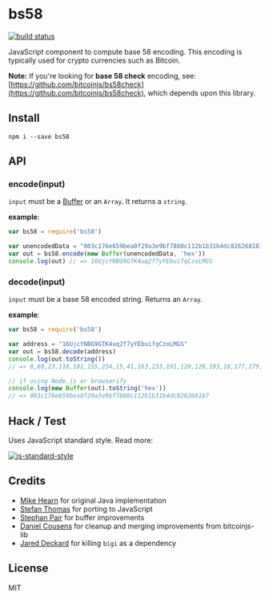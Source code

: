 bs58
====

[![build status](https://travis-ci.org/cryptocoinjs/bs58.svg)](https://travis-ci.org/cryptocoinjs/bs58)

JavaScript component to compute base 58 encoding. This encoding is typically used for crypto currencies such as Bitcoin.

**Note:** If you're looking for **base 58 check** encoding, see: [https://github.com/bitcoinjs/bs58check](https://github.com/bitcoinjs/bs58check), which depends upon this library.


Install
-------

    npm i --save bs58


API
---

### encode(input)

`input` must be a [Buffer](https://nodejs.org/api/buffer.html) or an `Array`. It returns a `string`.

**example**:

```js
var bs58 = require('bs58')

var unencodedData = "003c176e659bea0f29a3e9bf7880c112b1b31b4dc826268187"
var out = bs58.encode(new Buffer(unencodedData, 'hex'))
console.log(out) // => 16UjcYNBG9GTK4uq2f7yYEbuifqCzoLMGS
```


### decode(input)

`input` must be a base 58 encoded string. Returns an `Array`.

**example**:

```js
var bs58 = require('bs58')

var address = "16UjcYNBG9GTK4uq2f7yYEbuifqCzoLMGS"
var out = bs58.decode(address)
console.log(out.toString())
// => 0,60,23,110,101,155,234,15,41,163,233,191,120,128,193,18,177,179,27,77,200,38,38,129,135

// if using Node.js or browserify
console.log(new Buffer(out).toString('hex'))
// => 003c176e659bea0f29a3e9bf7880c112b1b31b4dc826268187
```

Hack / Test
-----------

Uses JavaScript standard style. Read more:

[![js-standard-style](https://cdn.rawgit.com/feross/standard/master/badge.svg)](https://github.com/feross/standard)


Credits
-------
- [Mike Hearn](https://github.com/mikehearn) for original Java implementation
- [Stefan Thomas](https://github.com/justmoon) for porting to JavaScript
- [Stephan Pair](https://github.com/gasteve) for buffer improvements
- [Daniel Cousens](https://github.com/dcousens) for cleanup and merging improvements from bitcoinjs-lib
- [Jared Deckard](https://github.com/deckar01) for killing `bigi` as a dependency


License
-------

MIT
